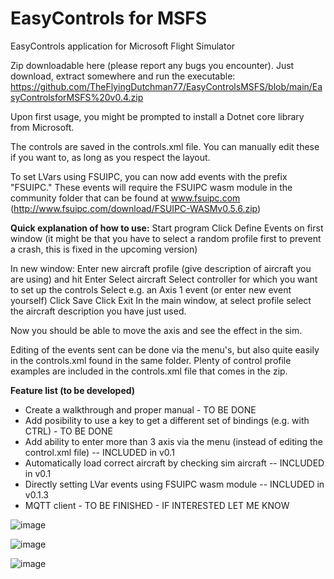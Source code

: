 # EasyControls for MSFS
EasyControls application for Microsoft Flight Simulator

Zip downloadable here (please report any bugs you encounter). Just download, extract somewhere and run the executable:
https://github.com/TheFlyingDutchman77/EasyControlsMSFS/blob/main/EasyControlsforMSFS%20v0.4.zip

Upon first usage, you might be prompted to install a Dotnet core library from Microsoft.

The controls are saved in the controls.xml file. You can manually edit these if you want to, as long as you respect the layout.

To set LVars using FSUIPC, you can now add events with the prefix "FSUIPC." These events will require the FSUIPC wasm module in the community folder that can be found at www.fsuipc.com (http://www.fsuipc.com/download/FSUIPC-WASMv0.5.6.zip)


   
**Quick explanation of how to use:**
Start program 
Click Define Events on first window (it might be that you have to select a random profile first to prevent a crash, this is fixed in the upcoming version)

In new window:
Enter new aircraft  profile (give description of aircraft you are using) and hit Enter
Select aircraft
Select controller for which you want to set up the controls
Select e.g. an Axis 1 event (or enter new event yourself)
Click Save
Click Exit
In the main window, at select profile select the aircraft description you have just used.

Now you should be able to move the axis and see the effect in the sim.

Editing of the events sent can be done via the menu's, but also quite easily in the controls.xml found in the same folder. Plenty of control profile examples are included in the controls.xml file that comes in the zip.  
  
    
    
     
**Feature list (to be developed)**
- Create a walkthrough and proper manual - TO BE DONE
- Add posibility to use a key to get a different set of bindings (e.g. with CTRL) - TO BE DONE
- Add ability to enter more than 3 axis via the menu (instead of editing the control.xml file)  -- INCLUDED in v0.1
- Automatically load correct aircraft by checking sim aircraft -- INCLUDED in v0.1
- Directly setting LVar events using FSUIPC wasm module -- INCLUDED in v0.1.3
- MQTT client - TO BE FINISHED - IF INTERESTED LET ME KNOW

![image](https://user-images.githubusercontent.com/72393912/152812045-d4caceb5-fc0b-48b5-890a-7309ecc2de65.png)

![image](https://user-images.githubusercontent.com/72393912/152812190-f329ce15-e067-4ff9-becd-6bf810323ed0.png)

![image](https://user-images.githubusercontent.com/72393912/152811927-609260ca-97c8-48f7-a19d-34cdbc123ff7.png)
